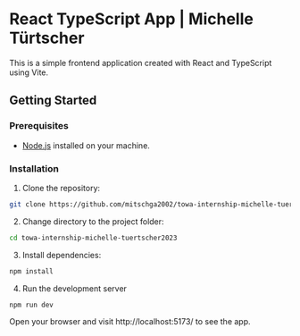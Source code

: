 # React TypeScript App | Michelle Türtscher

This is a simple frontend application created with React and TypeScript using Vite.

## Getting Started

### Prerequisites

- [Node.js](https://nodejs.org/) installed on your machine.

### Installation

1. Clone the repository:

```bash
git clone https://github.com/mitschga2002/towa-internship-michelle-tuertscher2023.git
```

2. Change directory to the project folder:

```bash
cd towa-internship-michelle-tuertscher2023
```

3. Install dependencies:

```bash
npm install
```

4. Run the development server

```bash
npm run dev
```

Open your browser and visit http://localhost:5173/ to see the app.
